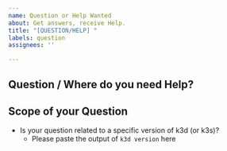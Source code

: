```yaml
---
name: Question or Help Wanted
about: Get answers, receive Help.
title: "[QUESTION/HELP] "
labels: question
assignees: ''

---
```


<!-- 
  In general, please consider using GitHub Discussions for questions and general discussions: https://github.com/k3d-io/k3d/discussions .
  Especially please use Discussions for questions around use cases for k3d, etc.
  For everything else, fire away :)
-->

## Question / Where do you need Help?

## Scope of your Question

- Is your question related to a specific version of k3d (or k3s)?
  - Please paste the output of `k3d version` here
